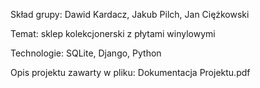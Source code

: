 Skład grupy: Dawid Kardacz, Jakub Pilch, Jan Ciężkowski

Temat: sklep kolekcjonerski z płytami winylowymi

Technologie: SQLite, Django, Python

Opis projektu zawarty w pliku: Dokumentacja Projektu.pdf
